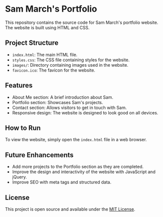 # Sam March's Portfolio

This repository contains the source code for Sam March's portfolio website. The website is built using HTML and CSS.

## Project Structure

- `index.html`: The main HTML file.
- `styles.css`: The CSS file containing styles for the website.
- `images/`: Directory containing images used in the website.
- `favicon.ico`: The favicon for the website.

## Features

- About Me section: A brief introduction about Sam.
- Portfolio section: Showcases Sam's projects.
- Contact section: Allows visitors to get in touch with Sam.
- Responsive design: The website is designed to look good on all devices.

## How to Run

To view the website, simply open the `index.html` file in a web browser.

## Future Enhancements

- Add more projects to the Portfolio section as they are completed.
- Improve the design and interactivity of the website with JavaScript and jQuery.
- Improve SEO with meta tags and structured data.

## License

This project is open source and available under the [MIT License](LICENSE).